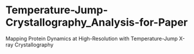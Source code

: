 # Temperature-Jump-Crystallography_Analysis-for-Paper
Mapping Protein Dynamics at High-Resolution with Temperature-Jump X-ray Crystallography
